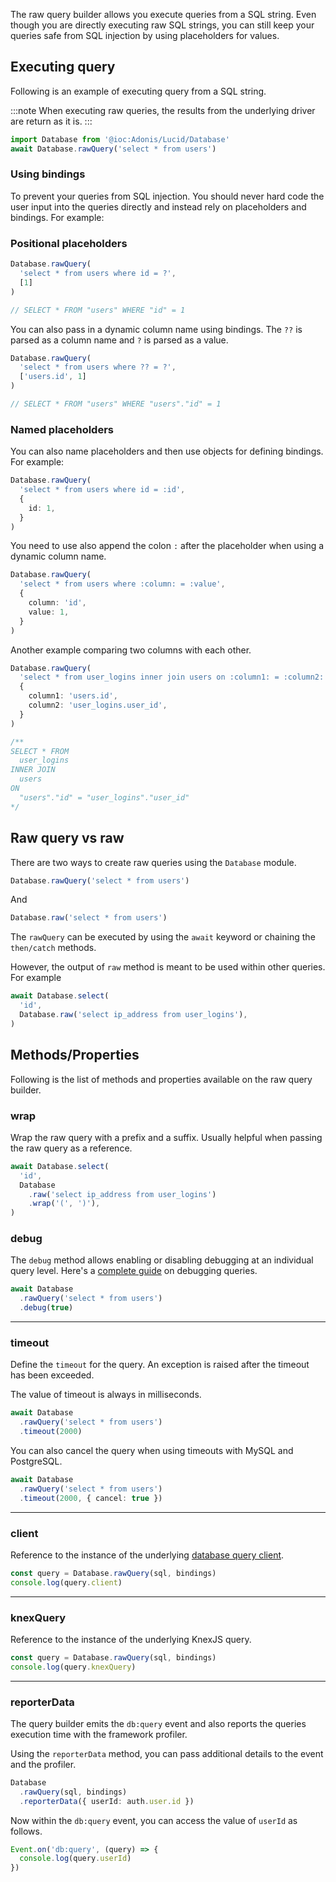 The raw query builder allows you execute queries from a SQL string. Even though you are directly executing raw SQL strings, you can still keep your queries safe from SQL injection by using placeholders for values.

## Executing query
Following is an example of executing query from a SQL string.

:::note
When executing raw queries, the results from the underlying driver are return as it is.
:::

```ts
import Database from '@ioc:Adonis/Lucid/Database'
await Database.rawQuery('select * from users')
```

### Using bindings
To prevent your queries from SQL injection. You should never hard code the user input into the queries directly and instead rely on placeholders and bindings. For example:

### Positional placeholders

```ts
Database.rawQuery(
  'select * from users where id = ?',
  [1]
)

// SELECT * FROM "users" WHERE "id" = 1
```

You can also pass in a dynamic column name using bindings. The `??` is parsed as a column name and `?` is parsed as a value.

```ts
Database.rawQuery(
  'select * from users where ?? = ?',
  ['users.id', 1]
)

// SELECT * FROM "users" WHERE "users"."id" = 1
```

### Named placeholders

You can also name placeholders and then use objects for defining bindings. For example:

```ts
Database.rawQuery(
  'select * from users where id = :id',
  {
    id: 1,
  }
)
```

You need to use also append the colon `:` after the placeholder when using a dynamic column name.

```ts
Database.rawQuery(
  'select * from users where :column: = :value',
  {
    column: 'id',
    value: 1,
  }
)
```

Another example comparing two columns with each other.

```ts
Database.rawQuery(
  'select * from user_logins inner join users on :column1: = :column2:',
  {
    column1: 'users.id',
    column2: 'user_logins.user_id',
  }
)

/**
SELECT * FROM
  user_logins
INNER JOIN
  users
ON
  "users"."id" = "user_logins"."user_id"
*/
```

## Raw query vs raw
There are two ways to create raw queries using the `Database` module.

```ts
Database.rawQuery('select * from users')
```

And

```ts
Database.raw('select * from users')
```

The `rawQuery` can be executed by using the `await` keyword or chaining the `then/catch` methods.

However, the output of `raw` method is meant to be used within other queries. For example

```ts
await Database.select(
  'id',
  Database.raw('select ip_address from user_logins'),
)
```

## Methods/Properties
Following is the list of methods and properties available on the raw query builder.

### wrap
Wrap the raw query with a prefix and a suffix. Usually helpful when passing the raw query as a reference.

```ts
await Database.select(
  'id',
  Database
    .raw('select ip_address from user_logins')
    .wrap('(', ')'),
)
```

### debug
The `debug` method allows enabling or disabling debugging at an individual query level. Here's a [complete guide](../../guides/database/debugging.md) on debugging queries.

```ts
await Database
  .rawQuery('select * from users')
  .debug(true)
```

---

### timeout
Define the `timeout` for the query. An exception is raised after the timeout has been exceeded.

The value of timeout is always in milliseconds.

```ts
await Database
  .rawQuery('select * from users')
  .timeout(2000)
```

You can also cancel the query when using timeouts with MySQL and PostgreSQL.

```ts
await Database
  .rawQuery('select * from users')
  .timeout(2000, { cancel: true })
```

---

### client
Reference to the instance of the underlying [database query client](./query-client.md).

```ts
const query = Database.rawQuery(sql, bindings)
console.log(query.client)
```

---

### knexQuery
Reference to the instance of the underlying KnexJS query.

```ts
const query = Database.rawQuery(sql, bindings)
console.log(query.knexQuery)
```

---

### reporterData
The query builder emits the `db:query` event and also reports the queries execution time with the framework profiler.

Using the `reporterData` method, you can pass additional details to the event and the profiler.

```ts
Database
  .rawQuery(sql, bindings)
  .reporterData({ userId: auth.user.id })
```

Now within the `db:query` event, you can access the value of `userId` as follows.

```ts
Event.on('db:query', (query) => {
  console.log(query.userId)
})
```
